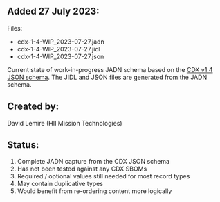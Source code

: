 ## Added 27 July 2023:

Files:
 * cdx-1-4-WIP_2023-07-27.jadn
 * cdx-1-4-WIP_2023-07-27.jidl
 * cdx-1-4-WIP_2023-07-27.json
  
Current state of work-in-progress JADN schema based on the [CDX v1.4 JSON schema](https://github.com/CycloneDX/specification/blob/master/schema/bom-1.4.schema.json).  The JIDL and JSON files are generated from the JADN schema.

## Created by: 
David Lemire (HII Mission Technologies)

## Status:

 1) Complete JADN capture from the CDX JSON schema
 2) Has not been tested against any CDX SBOMs
 3) Required / optional values still needed for most record types
 4) May contain duplicative types
 5) Would benefit from re-ordering content more logically
